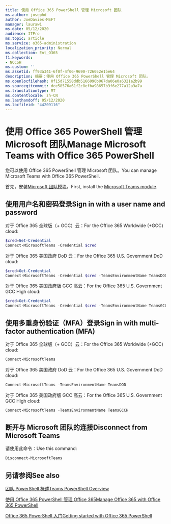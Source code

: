 ```yaml
---
title: 使用 Office 365 PowerShell 管理 Microsoft 团队
ms.author: josephd
author: JoeDavies-MSFT
manager: laurawi
ms.date: 05/12/2020
audience: ITPro
ms.topic: article
ms.service: o365-administration
localization_priority: Normal
ms.collection: Ent_O365
f1.keywords:
- NOCSH
ms.custom: ''
ms.assetid: ff93a341-6f0f-4f06-9690-726052e1be64
description: 摘要：使用 Office 365 PowerShell 管理 Microsoft 团队。
ms.openlocfilehash: 0f15d71558ddb5166090b067da06e0a6321a2b99
ms.sourcegitcommit: dce58576a61f2c8efba98657b3f6e277a12a3a7a
ms.translationtype: MT
ms.contentlocale: zh-CN
ms.lasthandoff: 05/12/2020
ms.locfileid: "44209116"
---
```

# <a name="manage-microsoft-teams-with-office-365-powershell"></a><span data-ttu-id="92e4a-103">使用 Office 365 PowerShell 管理 Microsoft 团队</span><span class="sxs-lookup"><span data-stu-id="92e4a-103">Manage Microsoft Teams with Office 365 PowerShell</span></span>

<span data-ttu-id="92e4a-104">您可以使用 Office 365 PowerShell 管理 Microsoft 团队。</span><span class="sxs-lookup"><span data-stu-id="92e4a-104">You can manage Microsoft Teams with Office 365 PowerShell.</span></span>
  
<span data-ttu-id="92e4a-105">首先，安装[Microsoft 团队模块](https://www.powershellgallery.com/packages/MicrosoftTeams/)。</span><span class="sxs-lookup"><span data-stu-id="92e4a-105">First, install the [Microsoft Teams module](https://www.powershellgallery.com/packages/MicrosoftTeams/).</span></span>
    
## <a name="sign-in-with-a-user-name-and-password"></a><span data-ttu-id="92e4a-106">使用用户名和密码登录</span><span class="sxs-lookup"><span data-stu-id="92e4a-106">Sign in with a user name and password</span></span>

<span data-ttu-id="92e4a-107">对于 Office 365 全球版（+ GCC）云：</span><span class="sxs-lookup"><span data-stu-id="92e4a-107">For the Office 365 Worldwide (+GCC) cloud:</span></span>

```powershell
$cred=Get-Credential
Connect-MicrosoftTeams -Credential $cred
```

<span data-ttu-id="92e4a-108">对于 Office 365 美国政府 DoD 云：</span><span class="sxs-lookup"><span data-stu-id="92e4a-108">For the Office 365 U.S. Government DoD cloud:</span></span> 

```powershell
$cred=Get-Credential
Connect-MicrosoftTeams -Credential $cred -TeamsEnvironmentName TeamsDOD
```

<span data-ttu-id="92e4a-109">对于 Office 365 美国政府版 GCC 高云：</span><span class="sxs-lookup"><span data-stu-id="92e4a-109">For the Office 365 U.S. Government GCC High cloud:</span></span>

```powershell
$cred=Get-Credential
Connect-MicrosoftTeams -Credential $cred -TeamsEnvironmentName TeamsGCCH
```

## <a name="sign-in-with-multi-factor-authentication-mfa"></a><span data-ttu-id="92e4a-110">使用多重身份验证（MFA）登录</span><span class="sxs-lookup"><span data-stu-id="92e4a-110">Sign in with multi-factor authentication (MFA)</span></span>

<span data-ttu-id="92e4a-111">对于 Office 365 全球版（+ GCC）云：</span><span class="sxs-lookup"><span data-stu-id="92e4a-111">For the Office 365 Worldwide (+GCC) cloud:</span></span>

```powershell
Connect-MicrosoftTeams
```

<span data-ttu-id="92e4a-112">对于 Office 365 美国政府 DoD 云：</span><span class="sxs-lookup"><span data-stu-id="92e4a-112">For the Office 365 U.S. Government DoD cloud:</span></span> 

```powershell
Connect-MicrosoftTeams -TeamsEnvironmentName TeamsDOD
```

<span data-ttu-id="92e4a-113">对于 Office 365 美国政府版 GCC 高云：</span><span class="sxs-lookup"><span data-stu-id="92e4a-113">For the Office 365 U.S. Government GCC High cloud:</span></span>

```powershell
Connect-MicrosoftTeams -TeamsEnvironmentName TeamsGCCH
```

## <a name="disconnect-from-microsoft-teams"></a><span data-ttu-id="92e4a-114">断开与 Microsoft 团队的连接</span><span class="sxs-lookup"><span data-stu-id="92e4a-114">Disconnect from Microsoft Teams</span></span>

<span data-ttu-id="92e4a-115">请使用此命令：</span><span class="sxs-lookup"><span data-stu-id="92e4a-115">Use this command:</span></span>

```powershell
Disconnect-MicrosoftTeams
```


## <a name="see-also"></a><span data-ttu-id="92e4a-116">另请参阅</span><span class="sxs-lookup"><span data-stu-id="92e4a-116">See also</span></span>

[<span data-ttu-id="92e4a-117">团队 PowerShell 概述</span><span class="sxs-lookup"><span data-stu-id="92e4a-117">Teams PowerShell Overview</span></span>](https://docs.microsoft.com/microsoftteams/teams-powershell-overview)
  
[<span data-ttu-id="92e4a-118">使用 Office 365 PowerShell 管理 Office 365</span><span class="sxs-lookup"><span data-stu-id="92e4a-118">Manage Office 365 with Office 365 PowerShell</span></span>](manage-office-365-with-office-365-powershell.md)
  
[<span data-ttu-id="92e4a-119">Office 365 PowerShell 入门</span><span class="sxs-lookup"><span data-stu-id="92e4a-119">Getting started with Office 365 PowerShell</span></span>](getting-started-with-office-365-powershell.md)

